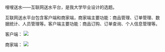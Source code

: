 嗖嗖送水——互联网送水平台，是我大学毕业设计的选题。

互联网送水平台包含客户端和商家端，商家端主要功能：商品管理、订单管理、数据统计、人员管理等。客户端主要功能：商品订购、订单查询、个人信息管理等。

客户端：
![](https://tva1.sinaimg.cn/large/007S8ZIlgy1gebaxyp7u9j31ew0u0jws.jpg)

商家端：
![](https://tva1.sinaimg.cn/large/007S8ZIlgy1gebay6dogsj31dj0u0adh.jpg)
